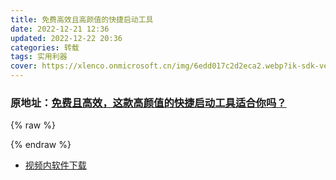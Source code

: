 ```yaml
---
title: 免费高效且高颜值的快捷启动工具
date: 2022-12-21 12:36
updated: 2022-12-22 20:36
categories: 转载
tags: 实用利器
cover: https://xlenco.onmicrosoft.cn/img/6edd017c2d2eca2.webp?ik-sdk-version=javascript-1.4.3&updatedAt=1672761931065
---
```


### 原地址：[免费且高效，这款高颜值的快捷启动工具适合你吗？](https://b23.tv/GvuZxvR)

{% raw %}
<div id="dplayer"></div>
<script src="https://unpkg.onmicrosoft.cn/dplayer@1.27.0/dist/DPlayer.min.js"></script>
<script>
const dp = new DPlayer({
    container: document.getElementById('dplayer'),
    autoplay: false,
    video.pic: 'https://photo.baidu.com/youai/share/v1/download?share_id=29751207269359772&fsid=1036892387068022',
    video: {
        url: 'https://solitude.eu.org/d/Album/Video/%E5%85%8D%E8%B4%B9%E4%B8%94%E9%AB%98%E6%95%88%EF%BC%8C%E8%BF%99%E6%AC%BE%E9%AB%98%E9%A2%9C%E5%80%BC%E7%9A%84%E5%BF%AB%E6%8D%B7%E5%90%AF%E5%8A%A8%E5%B7%A5%E5%85%B7%E9%80%82%E5%90%88%E4%BD%A0%E5%90%97%EF%BC%9F-%E5%85%8D%E8%B4%B9%E4%B8%94%E9%AB%98%E6%95%88%EF%BC%8C%E8%BF%99%E6%AC%BE%E9%AB%98%E9%A2%9C%E5%80%BC%E7%9A%84%E5%BF%AB%E6%8D%B7%E5%90%AF%E5%8A%A8%E5%B7%A5%E5%85%B7%E9%80%82%E5%90%88%E4%BD%A0%E5%90%97%EF%BC%9F.mp4?sign=xShIcSCBTbbFvJbxNwA3SyoDT1er_5T9AJube5cykt8=:0',
    },
});
</script>
{% endraw %}

- [视频内软件下载](https://solitude.eu.org/123pan/windows/Fluent-Search)

